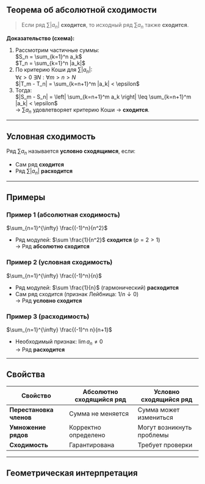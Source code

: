 

## Теорема об абсолютной сходимости
> Если ряд $\sum |a_n|$ **сходится**, то исходный ряд $\sum a_n$ также **сходится**.

**Доказательство (схема):**  
1. Рассмотрим частичные суммы:  
   $S_n = \sum_{k=1}^n a_k$  
   $T_n = \sum_{k=1}^n |a_k|$  
2. По критерию Коши для $\sum |a_n|$:  
   $\forall \epsilon > 0 \ \exists N: \forall m > n > N$  
   $|T_m - T_n| = \sum_{k=n+1}^m |a_k| < \epsilon$  
3. Тогда:  
   $|S_m - S_n| = \left| \sum_{k=n+1}^m a_k \right| \leq \sum_{k=n+1}^m |a_k| < \epsilon$  
   → $\sum a_n$ удовлетворяет критерию Коши → **сходится**.

---

## Условная сходимость
Ряд $\sum a_n$ называется **условно сходящимся**, если:  
- Сам ряд **сходится**  
- Ряд $\sum |a_n|$ **расходится**

---

## Примеры

### Пример 1 (абсолютная сходимость)
$\sum_{n=1}^{\infty} \frac{(-1)^n}{n^2}$  
- Ряд модулей: $\sum \frac{1}{n^2}$ **сходится** ($p=2>1$)  
→ Ряд **абсолютно сходится**

### Пример 2 (условная сходимость)
$\sum_{n=1}^{\infty} \frac{(-1)^n}{n}$  
- Ряд модулей: $\sum \frac{1}{n}$ (гармонический) **расходится**  
- Сам ряд сходится (признак Лейбница: $1/n \downarrow 0$)  
→ Ряд **условно сходится**

### Пример 3 (расходимость)
$\sum_{n=1}^{\infty} \frac{(-1)^n n}{n+1}$  
- Необходимый признак: $\lim a_n \neq 0$  
→ Ряд **расходится**

---

## Свойства
| Свойство                 | Абсолютно сходящийся ряд | Условно сходящийся ряд |
|--------------------------|--------------------------|------------------------|
| **Перестановка членов**  | Сумма не меняется        | Сумма может измениться |
| **Умножение рядов**      | Корректно определено     | Могут возникнуть проблемы |
| **Сходимость**           | Гарантирована            | Требует проверки |

---

## Геометрическая интерпретация